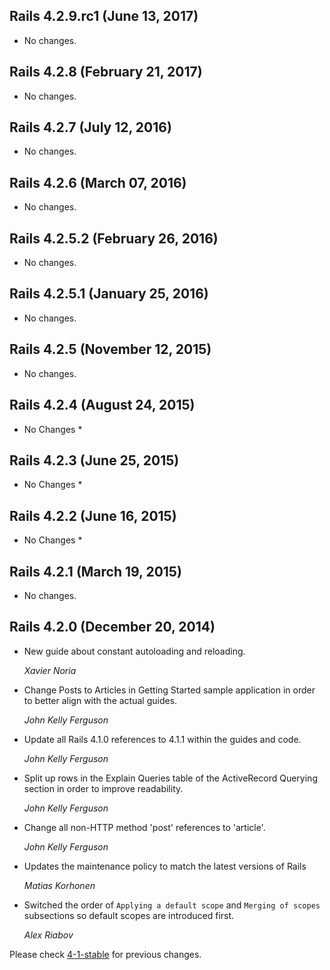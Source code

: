 ## Rails 4.2.9.rc1 (June 13, 2017) ##

*   No changes.


## Rails 4.2.8 (February 21, 2017) ##

*   No changes.


## Rails 4.2.7 (July 12, 2016) ##

*   No changes.


## Rails 4.2.6 (March 07, 2016) ##

*   No changes.


## Rails 4.2.5.2 (February 26, 2016) ##

*   No changes.


## Rails 4.2.5.1 (January 25, 2016) ##

*   No changes.


## Rails 4.2.5 (November 12, 2015) ##

*   No changes.


## Rails 4.2.4 (August 24, 2015) ##

* No Changes *


## Rails 4.2.3 (June 25, 2015) ##

* No Changes *


## Rails 4.2.2 (June 16, 2015) ##

* No Changes *


## Rails 4.2.1 (March 19, 2015) ##

*   No changes.


## Rails 4.2.0 (December 20, 2014) ##

*   New guide about constant autoloading and reloading.

    *Xavier Noria*

* Change Posts to Articles in Getting Started sample application in order to
better align with the actual guides.

    *John Kelly Ferguson*

* Update all Rails 4.1.0 references to 4.1.1 within the guides and code.

    *John Kelly Ferguson*

* Split up rows in the Explain Queries table of the ActiveRecord Querying section
in order to improve readability.

    *John Kelly Ferguson*

*   Change all non-HTTP method 'post' references to 'article'.

    *John Kelly Ferguson*

*   Updates the maintenance policy to match the latest versions of Rails

    *Matias Korhonen*

*   Switched the order of `Applying a default scope` and `Merging of scopes` subsections so default scopes are introduced first.

    *Alex Riabov*

Please check [4-1-stable](https://github.com/rails/rails/blob/4-1-stable/guides/CHANGELOG.md) for previous changes.
